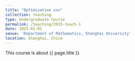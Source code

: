 ```yaml
---
title: "Optimization xxx"
collection: teaching
type: Undergraduate Course
permalink: /teaching/2015-teach-1
date: 2025-01-01
venue: 'Department of Mathematics, Shanghai University'
location: Shanghai, China
---
```


This course is about {{ page.title }}.
